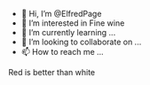 - 👋 Hi, I’m @ElfredPage
- 👀 I’m interested in Fine wine
- 🌱 I’m currently learning ...
- 💞️ I’m looking to collaborate on ...
- 📫 How to reach me ...

<!---
ElfredPage/ElfredPage is a ✨ special ✨ repository because its `README.md` (this file) appears on your GitHub profile.
You can click the Preview link to take a look at your changes.
--->

Red is better than white
